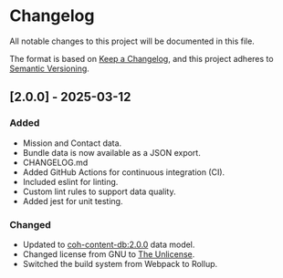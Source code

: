 # Changelog

All notable changes to this project will be documented in this file.

The format is based on [Keep a Changelog](https://keepachangelog.com/en/1.1.0/),
and this project adheres to [Semantic Versioning](https://semver.org/spec/v2.0.0.html).

## [2.0.0] - 2025-03-12

### Added

- Mission and Contact data.
- Bundle data is now available as a JSON export.
- CHANGELOG.md
- Added GitHub Actions for continuous integration (CI).
- Included eslint for linting.
- Custom lint rules to support data quality.
- Added jest for unit testing.

### Changed

- Updated to [coh-content-db:2.0.0](https://github.com/n15g/coh-content-db) data model.
- Changed license from GNU to [The Unlicense](https://unlicense.org/).
- Switched the build system from Webpack to Rollup.
